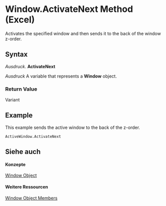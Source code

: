 
# Window.ActivateNext Method (Excel)

Activates the specified window and then sends it to the back of the window z-order.


## Syntax

 _Ausdruck_. **ActivateNext**

 _Ausdruck_ A variable that represents a **Window** object.


### Return Value

Variant


## Example

This example sends the active window to the back of the z-order.


```
ActiveWindow.ActivateNext
```


## Siehe auch


#### Konzepte


[Window Object](8591b1ad-76f8-14e2-9120-406b65093f5a.md)
#### Weitere Ressourcen


[Window Object Members](http://msdn.microsoft.com/library/f11db427-24a4-041c-2fd5-03ce73ae6c16%28Office.15%29.aspx)